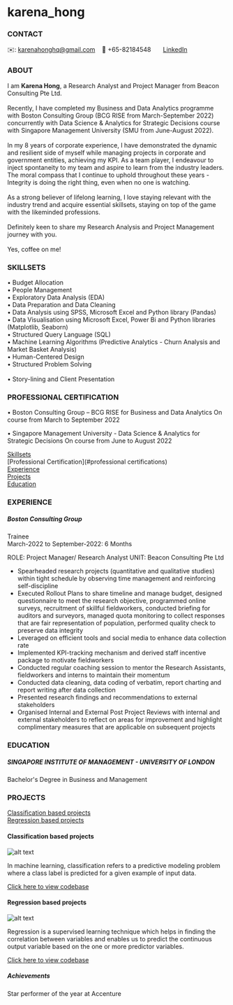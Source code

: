 # karena_hong

<!-- CONTACT Section Starts -->
### CONTACT

<!-- Add your details -->
✉️: karenahonghq@gmail.com 
&nbsp;&nbsp; 📲 +65-82184548
&nbsp;&nbsp;&nbsp;&nbsp;&nbsp; [LinkedIn](https://www.linkedin.com/in/karena-hong-3180a8188/) 
<!-- CONTACT Section Ends -->

<!-- ABOUT Section Starts -->
### ABOUT
<!-- Add link to your picture -->


<!-- Add your details -->

I am __Karena Hong__, a Research Analyst and Project Manager from Beacon Consulting Pte Ltd. <br> <br>
Recently, I have completed my Business and Data Analytics programme with Boston Consulting Group (BCG RISE from March-September 2022) concurrently with Data Science & Analytics for Strategic Decisions course with Singapore Management University (SMU from June-August 2022). <br> <br> 
In my 8 years of corporate experience, I have demonstrated the dynamic and resilient side of myself while managing projects in corporate and government entities, achieving my KPI. As a team player, I endeavour to inject spontaneity to my team and aspire to learn from the industry leaders. The moral compass that I continue to uphold throughout these years - Integrity is doing the right thing, even when no one is watching. <br> <br>
As a strong believer of lifelong learning, I love staying relevant with the industry trend and acquire essential skillsets, staying on top of the game with the likeminded professions. <br> <br>
Definitely keen to share my Research Analysis and Project Management journey with you. <br>  
Yes, coffee on me!  

<!-- SKILLSETS Section Starts -->
### SKILLSETS
<!-- Add your details -->
•	Budget Allocation <br>
•	People Management <br>
•	Exploratory Data Analysis (EDA) <br>
•	Data Preparation and Data Cleaning <br>
•	Data Analysis using SPSS, Microsoft Excel and Python library (Pandas) <br>
•	Data Visualisation using Microsoft Excel, Power Bi and Python libraries (Matplotlib, Seaborn) <br>
•	Structured Query Language (SQL) <br>
•	Machine Learning Algorithms (Predictive Analytics - Churn Analysis and Market Basket Analysis) <br>
•	Human-Centered Design <br>
•	Structured Problem Solving <br> 			 
•	Story-lining and Client Presentation <br>

### PROFESSIONAL CERTIFICATION
•	Boston Consulting Group – BCG RISE for Business and Data Analytics 
On course from March to September 2022

•	Singapore Management University - Data Science & Analytics for Strategic Decisions 
On course from June to August 2022


<!-- Add link to the sections -->
[Skillsets](#skillsets) <br>
[Professional Certification](#professional certifications) <br>
[Experience](#experience) <br>
[Projects](#projects) <br>
[Education](#education) <br>

<!-- ABOUT Section Ends -->

<!-- EXPERIENCE Section Starts -->
### EXPERIENCE
<!-- Add your details -->
##### Boston Consulting Group
Trainee<br>
March-2022 to September-2022: 6 Months

ROLE: Project Manager/ Research Analyst
UNIT: Beacon Consulting Pte Ltd

- Spearheaded research projects (quantitative and qualitative studies) within tight schedule by observing time management and reinforcing self-discipline
- Executed Rollout Plans to share timeline and manage budget, designed questionnaire to meet the research objective, programmed online surveys, recruitment of skillful fieldworkers, conducted briefing for auditors and surveyors, managed quota monitoring to collect responses that are fair representation of population, performed quality check to preserve data integrity
- Leveraged on efficient tools and social media to enhance data collection rate
- Implemented KPI-tracking mechanism and derived staff incentive package to motivate fieldworkers
- Conducted regular coaching session to mentor the Research Assistants, fieldworkers and interns to maintain their momentum 
- Conducted data cleaning, data coding of verbatim, report charting and report writing after data collection
- Presented research findings and recommendations to external stakeholders
- Organised Internal and External Post Project Reviews with internal and external stakeholders to reflect on areas for improvement and highlight complimentary measures that are applicable on subsequent projects 

<!-- EXPERIENCE Section Ends -->

<!-- EDUCATION Section Starts -->
### EDUCATION
<!-- Add your details -->
##### SINGAPORE INSTITUTE OF MANAGEMENT - UNIVERSITY OF LONDON
Bachelor's Degree in Business and Management

<!-- EDUCATION Section Ends -->

<!-- PROJECTS Section Starts -->
### PROJECTS
<!-- Add your details -->

[Classification based projects](#classification-based-projects) <br>
[Regression based projects](#regression-based-projects) <br>

<!-- Add your details -->

#### Classification based projects
![alt text](https://raw.githubusercontent.com/krvishwesh54/Kumar-Vishwesh/main/images/Classification.png)

In machine learning, classification refers to a predictive modeling problem where a class label is predicted for a given example of input data.

[Click here to view codebase](https://github.com/krvishwesh54/DataScience_DeepLearning_MachineLearning/tree/master/Classification)

#### Regression based projects
![alt text](https://raw.githubusercontent.com/krvishwesh54/Kumar-Vishwesh/main/images/Regression.jpg)

Regression is a supervised learning technique which helps in finding the correlation between variables and enables us to predict the continuous output variable based on the one or more predictor variables.

[Click here to view codebase](https://github.com/krvishwesh54/DataScience_DeepLearning_MachineLearning/tree/master/Regression)

<!-- PROJECTS Section Ends -->


##### Achievements
Star performer of the year at Accenture
<!-- FEATURED Section Ends -->
